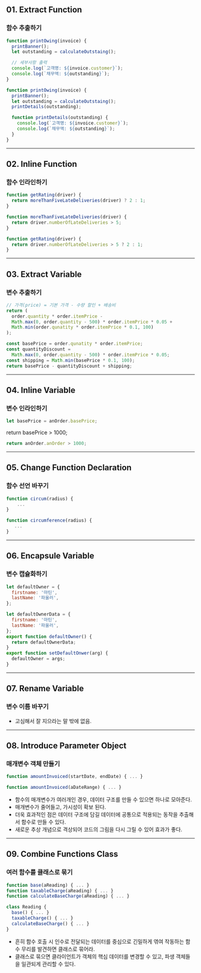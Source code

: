 ## 01. Extract Function

### 함수 추출하기

```js
function printOwing(invoice) {
  printBanner();
  let outstanding = calculateOutstaing();

  // 세부사항 출력
  console.log(`고객명: ${invoice.customer}`);
  console.log(`채무액: ${outstanding}`);
}
```

```js
function printOwing(invoice) {
  printBanner();
  let outstanding = calculateOutstaing();
  printDetails(outstanding);

  function printDetails(outstanding) {
    console.log(`고객명: ${invoice.customer}`);
    console.log(`채무액: ${outstanding}`);
  }
}
```

---

## 02. Inline Function

### 함수 인라인하기

```js
function getRating(driver) {
  return moreThanFiveLateDeliveries(driver) ? 2 : 1;
}

function moreThanFiveLateDeliveries(driver) {
  return driver.numberOfLateDeliveries > 5;
}
```

```js
function getRating(driver) {
  return driver.numberOfLateDeliveries > 5 ? 2 : 1;
}
```

---

## 03. Extract Variable

### 변수 추출하기

```js
// 가격(price) = 기본 가격 - 수량 할인 + 배송비
return (
  order.quantity * order.itemPrice -
  Math.max(0, order.quantity - 500) * order.itemPrice * 0.05 +
  Math.min(order.qunatity * order.itemPrice * 0.1, 100)
);
```

```js
const basePrice = order.qunatity * order.itemPrice;
const quantityDiscount =
  Math.max(0, order.quantity - 500) * order.itemPrice * 0.05;
const shipping = Math.min(basePrice * 0.1, 100);
return basePrice - quantityDiscount + shipping;
```

---

## 04. Inline Variable

### 변수 인라인하기

```js
let basePrice = anOrder.basePrice;
```

return basePrice > 1000;

```js
return anOrder.anOrder > 1000;
```

---

## 05. Change Function Declaration

### 함수 선언 바꾸기

```js
function circum(radius) {
    ...
}
```

```js
function circumference(radius) {
   ...
}
```

---

## 06. Encapsule Variable

### 변수 캡슐화하기

```js
let defaultOwner = {
  firstname: '마틴',
  lastName: '파울러',
};
```

```js
let defaultOwnerData = {
  firstname: '마틴',
  lastName: '파울러',
};
export function defaultOwner() {
  return defaultOwnerData;
}
export function setDefaultOnwer(arg) {
  defaultOwner = args;
}
```

---

## 07. Rename Variable

### 변수 이름 바꾸기

- 고심해서 잘 지으라는 말 밖에 없음.

---

## 08. Introduce Parameter Object

### 매개변수 객체 만들기

```js
function amountInvoiced(startDate, endDate) { ... }
```

```js
function amountInvoiced(aDateRange) { ... }
```

- 함수의 매개변수가 여러개인 경우, 데이터 구조를 만들 수 있으면 하나로 모아준다.
- 매개변수가 줄어들고, 가시성이 확보 된다.
- 더욱 효과적인 점은 데이터 구조에 담길 데이터에 공통으로 적용되는 동작을 추출해서 함수로 만들 수 있다.
- 새로운 추상 개념으로 격상되어 코드의 그림을 다시 그릴 수 있어 효과가 좋다.

---

## 09. Combine Functions Class

### 여러 함수를 클래스로 묶기

```js
function base(aReading) { ... }
function taxableCharge(aReading) { ... }
function calculateBaseCharge(aReading) { ... }
```

```js
class Reading {
  base() { ... }
  taxableCharge() { ... }
  calculateBaseCharge() { ... }
}
```

- 흔히 함수 호출 시 인수로 전달되는 데이터를 중심으로 긴밀하게 엮여 작동하는 함수 무리를 발견하면 클래스로 묶어라.
- 클래스로 묶으면 클라이언트가 객체의 핵심 데이터를 변경할 수 있고, 파생 객체들을 일관되게 관리할 수 있다.
